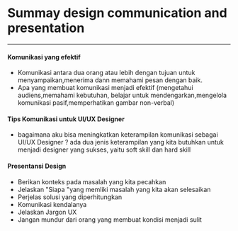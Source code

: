 # Summay design communication and presentation
---
#### Komunikasi yang efektif
- Komunikasi antara dua orang atau lebih dengan tujuan untuk menyampaikan,menerima dann memahami pesan dengan baik.
- Apa yang membuat komunikasi menjadi efektif (mengetahui audiens,memahami kebutuhan, belajar untuk mendengarkan,mengelola komunikasi pasif,memperhatikan gambar non-verbal)

#### Tips Komunikasi untuk UI/UX Designer
- bagaimana aku bisa meningkatkan keterampilan komunikasi sebagai UI/UX Designer ? ada dua jenis keterampilan yang kita butuhkan untuk menjadi designer yang sukses, yaitu soft skill dan hard skill

#### Presentansi Design
- Berikan konteks pada masalah yang kita pecahkan
- Jelaskan "Siapa "yang memliki masalah yang kita akan selesaikan
- Perjelas solusi yang diperhitungkan
- Komunikasi kendalanya
- Jelaskan Jargon UX
- Jangan mundur dari orang yang membuat kondisi menjadi sulit



